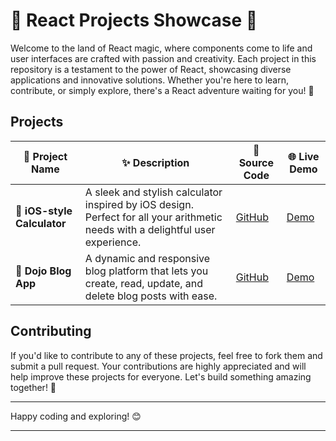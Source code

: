 # 🎨 React Projects Showcase 🌈

Welcome to the land of React magic, where components come to life and user interfaces are crafted with passion and creativity. Each project in this repository is a testament to the power of React, showcasing diverse applications and innovative solutions. Whether you're here to learn, contribute, or simply explore, there's a React adventure waiting for you! 🚀

## Projects

| 🌟 Project Name         | ✨ Description                                                                                     | 🔗 Source Code                                                  | 🌐 Live Demo                                            |
|-------------------------|---------------------------------------------------------------------------------------------------|-----------------------------------------------------------------|---------------------------------------------------------|
| 🧮 **iOS-style Calculator** | A sleek and stylish calculator inspired by iOS design. Perfect for all your arithmetic needs with a delightful user experience. | [GitHub](https://github.com/Yumna0019/iOS-Style-Calculator)     | [Demo](https://ios-style-calc.netlify.app/)             |
| 📝 **Dojo Blog App**        | A dynamic and responsive blog platform that lets you create, read, update, and delete blog posts with ease. | [GitHub](https://github.com/Yumna0019/Dojo-Blog-App)            | [Demo](https://dojo-blog-app-react.netlify.app/)        |


<!--| 📅 **Eventify**             | Your go-to event management app, built to streamline your event planning and coordination with a modern UI. | [GitHub](https://github.com/Yumna0019/Eventify)                | [Demo](https://eventify-client.netlify.app/home)        |-->

## Contributing

If you'd like to contribute to any of these projects, feel free to fork them and submit a pull request. Your contributions are highly appreciated and will help improve these projects for everyone. Let's build something amazing together! 🚀

---

Happy coding and exploring! 😊

---
